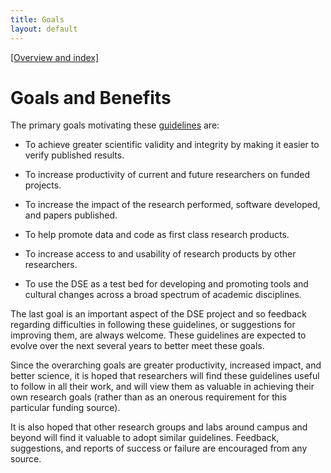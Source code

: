 ```yaml
---
title: Goals
layout: default
---
```


[[Overview and index]](index.html)

# Goals and Benefits

The primary goals motivating these [guidelines](guidelines.html) are:

 - To achieve greater scientific validity and integrity by making it easier to
   verify published results.

 - To increase productivity of current and future researchers on funded
   projects.

 - To increase the impact of the research performed, software developed, and
   papers published.

 - To help promote data and code as first class research products.

 - To increase access to and usability of research products by other
   researchers.

 - To use the DSE as a test bed for developing and promoting tools and cultural
   changes across a broad spectrum of academic disciplines.

The last goal is an important aspect of the DSE project and so feedback
regarding difficulties in following these guidelines, or suggestions for
improving them, are always welcome. These guidelines are expected to evolve
over the next several years to better meet these goals.

Since the overarching goals are greater productivity, increased impact, and
better science, it is hoped that researchers will find these guidelines
useful to follow in all their work, and will view them as valuable in
achieving their own research goals (rather than as an onerous requirement
for this particular funding source).

It is also hoped that other research groups and labs around campus and
beyond will find it valuable to adopt similar guidelines. Feedback,
suggestions, and reports of success or failure are encouraged from any
source.


